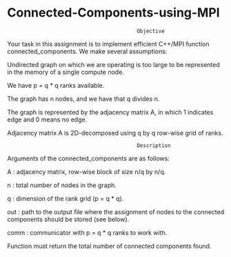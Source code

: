 # Connected-Components-using-MPI

                                              Objective

Your task in this assignment is to implement efficient C++/MPI function connected_components. We make several assumptions:

Undirected graph on which we are operating is too large to be represented in the memory of a single compute node.

We have p = q * q ranks available.

The graph has n nodes, and we have that q divides n.

The graph is represented by the adjacency matrix A, in which 1 indicates edge and 0 means no edge.

Adjacency matrix A is 2D-decomposed using q by q row-wise grid of ranks.

                                              Description

Arguments of the connected_components are as follows:

A : adjacency matrix, row-wise block of size n/q by n/q.

n : total number of nodes in the graph.

q : dimension of the rank grid (p = q * q).

out : path to the output file where the assignment of nodes to the connected components should be stored (see below).

comm : communicator with p = q * q ranks to work with.

Function must return the total number of connected components found.

